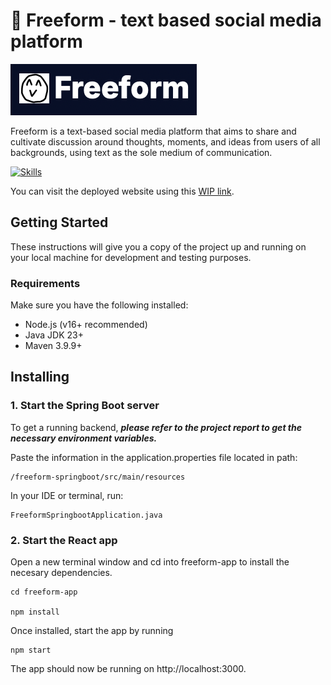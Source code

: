 # 📝 Freeform - text based social media platform

![Freeform logo](./freeform-app/public/Freeform-logo.png)

Freeform is a text-based social media platform that aims to share and cultivate discussion around thoughts, moments, and ideas from users of all backgrounds, using text as the sole medium of communication. 

 [![Skills](https://skillicons.dev/icons?i=nodejs,vite,react,spring,java,js,tailwind, )](https://skillicons.dev)

You can visit the deployed website using this [WIP link](https://gist.github.com/PurpleBooth/109311bb0361f32d87a2). 

## Getting Started

These instructions will give you a copy of the project up and running on
your local machine for development and testing purposes.

### Requirements

Make sure you have the following installed:

- Node.js (v16+ recommended)
- Java JDK 23+
- Maven 3.9.9+

## Installing

### 1. Start the Spring Boot server

To get a running backend, ***please refer to the project report to get the necessary 
environment variables.***

Paste the information in the application.properties file located in path:

    /freeform-springboot/src/main/resources

In your IDE or terminal, run:

    FreeformSpringbootApplication.java

### 2. Start the React app

Open a new terminal window and cd into freeform-app to install the necesary dependencies.

    cd freeform-app

    npm install

Once installed, start the app by running

    npm start

The app should now be running on http://localhost:3000.